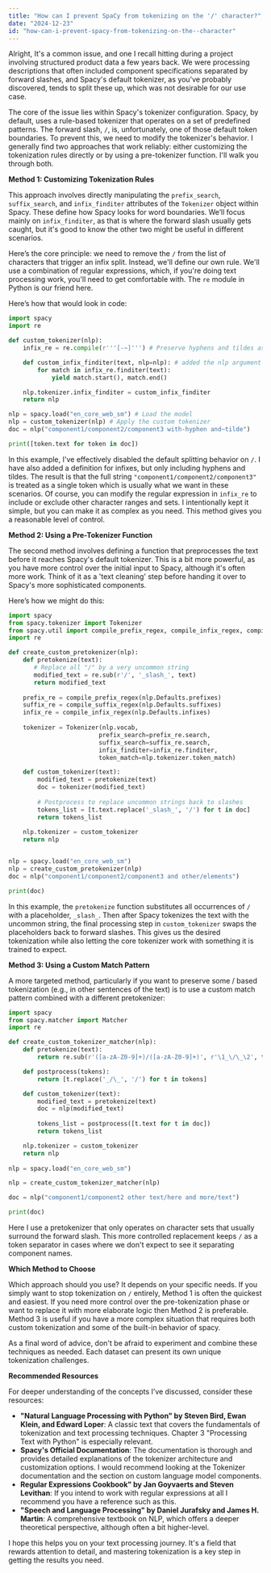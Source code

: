 ```yaml
---
title: "How can I prevent SpaCy from tokenizing on the '/' character?"
date: "2024-12-23"
id: "how-can-i-prevent-spacy-from-tokenizing-on-the--character"
---
```


Alright,  It's a common issue, and one I recall hitting during a project involving structured product data a few years back. We were processing descriptions that often included component specifications separated by forward slashes, and Spacy's default tokenizer, as you've probably discovered, tends to split these up, which was not desirable for our use case.

The core of the issue lies within Spacy's tokenizer configuration. Spacy, by default, uses a rule-based tokenizer that operates on a set of predefined patterns. The forward slash, `/`, is, unfortunately, one of those default token boundaries. To prevent this, we need to modify the tokenizer's behavior. I generally find two approaches that work reliably: either customizing the tokenization rules directly or by using a pre-tokenizer function. I'll walk you through both.

**Method 1: Customizing Tokenization Rules**

This approach involves directly manipulating the `prefix_search`, `suffix_search`, and `infix_finditer` attributes of the `Tokenizer` object within Spacy. These define how Spacy looks for word boundaries. We’ll focus mainly on `infix_finditer`, as that is where the forward slash usually gets caught, but it's good to know the other two might be useful in different scenarios.

Here’s the core principle: we need to remove the `/` from the list of characters that trigger an infix split. Instead, we'll define our own rule. We'll use a combination of regular expressions, which, if you're doing text processing work, you'll need to get comfortable with. The `re` module in Python is our friend here.

Here’s how that would look in code:

```python
import spacy
import re

def custom_tokenizer(nlp):
    infix_re = re.compile(r'''[-~]''') # Preserve hyphens and tildes as standard infixes. This was a choice in my project.

    def custom_infix_finditer(text, nlp=nlp): # added the nlp argument here
        for match in infix_re.finditer(text):
            yield match.start(), match.end()

    nlp.tokenizer.infix_finditer = custom_infix_finditer
    return nlp

nlp = spacy.load("en_core_web_sm") # Load the model
nlp = custom_tokenizer(nlp) # Apply the custom tokenizer
doc = nlp("component1/component2/component3 with-hyphen and~tilde")

print([token.text for token in doc])
```

In this example, I've effectively disabled the default splitting behavior on `/`. I have also added a definition for infixes, but only including hyphens and tildes. The result is that the full string `"component1/component2/component3"` is treated as a single token which is usually what we want in these scenarios. Of course, you can modify the regular expression in `infix_re` to include or exclude other character ranges and sets. I intentionally kept it simple, but you can make it as complex as you need. This method gives you a reasonable level of control.

**Method 2: Using a Pre-Tokenizer Function**

The second method involves defining a function that preprocesses the text before it reaches Spacy's default tokenizer. This is a bit more powerful, as you have more control over the initial input to Spacy, although it's often more work. Think of it as a 'text cleaning' step before handing it over to Spacy's more sophisticated components.

Here’s how we might do this:

```python
import spacy
from spacy.tokenizer import Tokenizer
from spacy.util import compile_prefix_regex, compile_infix_regex, compile_suffix_regex
import re

def create_custom_pretokenizer(nlp):
    def pretokenize(text):
       # Replace all "/" by a very uncommon string
       modified_text = re.sub(r'/', '_slash_', text)
       return modified_text
    
    prefix_re = compile_prefix_regex(nlp.Defaults.prefixes)
    suffix_re = compile_suffix_regex(nlp.Defaults.suffixes)
    infix_re = compile_infix_regex(nlp.Defaults.infixes)
    
    tokenizer = Tokenizer(nlp.vocab,
                         prefix_search=prefix_re.search,
                         suffix_search=suffix_re.search,
                         infix_finditer=infix_re.finditer,
                         token_match=nlp.tokenizer.token_match)

    def custom_tokenizer(text):
        modified_text = pretokenize(text)
        doc = tokenizer(modified_text)
        
        # Postprocess to replace uncommon strings back to slashes
        tokens_list = [t.text.replace('_slash_', '/') for t in doc]
        return tokens_list
    
    nlp.tokenizer = custom_tokenizer
    return nlp


nlp = spacy.load("en_core_web_sm")
nlp = create_custom_pretokenizer(nlp)
doc = nlp("component1/component2/component3 and other/elements")

print(doc)
```

In this example, the `pretokenize` function substitutes all occurrences of `/` with a placeholder, `_slash_`. Then after Spacy tokenizes the text with the uncommon string, the final processing step in `custom_tokenizer` swaps the placeholders back to forward slashes. This gives us the desired tokenization while also letting the core tokenizer work with something it is trained to expect.

**Method 3: Using a Custom Match Pattern**

A more targeted method, particularly if you want to preserve some / based tokenization (e.g., in other sentences of the text) is to use a custom match pattern combined with a different pretokenizer:

```python
import spacy
from spacy.matcher import Matcher
import re

def create_custom_tokenizer_matcher(nlp):
    def pretokenize(text):
        return re.sub(r'([a-zA-Z0-9]+)/([a-zA-Z0-9]+)', r'\1_\/\_\2', text)

    def postprocess(tokens):
        return [t.replace('_/\_', '/') for t in tokens]

    def custom_tokenizer(text):
        modified_text = pretokenize(text)
        doc = nlp(modified_text)
        
        tokens_list = postprocess([t.text for t in doc])
        return tokens_list

    nlp.tokenizer = custom_tokenizer
    return nlp
    
nlp = spacy.load("en_core_web_sm")

nlp = create_custom_tokenizer_matcher(nlp)

doc = nlp("component1/component2 other text/here and more/text")

print(doc)
```

Here I use a pretokenizer that only operates on character sets that usually surround the forward slash.  This more controlled replacement keeps `/` as a token separator in cases where we don't expect to see it separating component names.

**Which Method to Choose**

Which approach should you use? It depends on your specific needs. If you simply want to stop tokenization on `/` entirely, Method 1 is often the quickest and easiest. If you need more control over the pre-tokenization phase or want to replace it with more elaborate logic then Method 2 is preferable. Method 3 is useful if you have a more complex situation that requires both custom tokenization and some of the built-in behavior of spacy.

As a final word of advice, don't be afraid to experiment and combine these techniques as needed. Each dataset can present its own unique tokenization challenges.

**Recommended Resources**

For deeper understanding of the concepts I’ve discussed, consider these resources:

*   **"Natural Language Processing with Python" by Steven Bird, Ewan Klein, and Edward Loper**: A classic text that covers the fundamentals of tokenization and text processing techniques. Chapter 3 "Processing Text with Python" is especially relevant.
*   **Spacy's Official Documentation**: The documentation is thorough and provides detailed explanations of the tokenizer architecture and customization options. I would recommend looking at the Tokenizer documentation and the section on custom language model components.
*   **Regular Expressions Cookbook" by Jan Goyvaerts and Steven Levithan**: If you intend to work with regular expressions at all I recommend you have a reference such as this.
*   **"Speech and Language Processing" by Daniel Jurafsky and James H. Martin**: A comprehensive textbook on NLP, which offers a deeper theoretical perspective, although often a bit higher-level.

I hope this helps you on your text processing journey. It's a field that rewards attention to detail, and mastering tokenization is a key step in getting the results you need.

